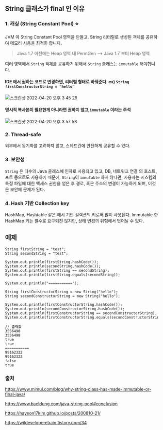
## String 클래스가 final 인 이유

### 1. 캐싱 (String Constant Pool) ⭐️

JVM 이 String Constant Pool 영역을 만들고, String 리터럴로 생성된 객체를 공유하여 메모리 사용을 최적화 합니다.

> Java 1.7 이전에는 Heap 영역 내 PermGen --> Java 1.7 부터 Heap 영역

여러 영역에서 `String` 객체를 공유하기 위해서 `String` 클래스는 `immutable` 해야합니다.

#### IDE 에서 권하는 코드로 변경하면, 리터럴 형태로 바꿔준다. ex) `String firstConstructorString = "hello"`
![스크린샷 2022-04-20 오후 3 45 29](https://user-images.githubusercontent.com/86992911/164168083-ddb1db56-5555-42eb-a11a-1287e63eb7a4.png)

#### 명시적 복사본이 필요한게 아니라면 권하지 않고,`immutable` 이라는 주석
![스크린샷 2022-04-20 오후 3 57 58](https://user-images.githubusercontent.com/86992911/164169111-a4711663-96e9-46a1-9af7-378e4309dc6d.png)

### 2. Thread-safe

외부에서 동기화를 고려하지 않고, 스레드간에 안전하게 공유할 수 있다. 

### 3. 보안성

`String` 은 다수의 Java 클래스에 인자로 사용되고 있고, DB, 네트워크 연결 의 호스트, 포트 등으로도 사용하기 때문에, `String`이 `immutable` 하지 않다면, 사용자는 시스템의 특정 파일에 대한 엑세스 권한을 얻은 후 경로, 혹은 주소의 변경이 가능하게 되며, 이것은 보안에 문제가 된다.

### 4. Hash 기반 Collection key

HashMap, Hashtable 같은 해시 기반 컬렉션의 키로써 많이 사용된다.
Immutable 한 HashMap 키는 필수로 요구되진 않지만, 상태 변경의 위험에서 벗어날 수 있다.

## 예제

```
String firstString = "test";
String secondString = "test";

System.out.println(firstString.hashCode());
System.out.println(secondString.hashCode());
System.out.println(firstString == secondString);
System.out.println(firstString.equals(secondString));

System.out.println("===========");

String firstConstructorString = new String("hello");
String secondConstructorString = new String("hello");

System.out.println(firstConstructorString.hashCode());
System.out.println(secondConstructorString.hashCode());
System.out.println(firstConstructorString == secondConstructorString);
System.out.println(firstConstructorString.equals(secondConstructorString));

// 출력값
3556498
3556498
true
true
===========
99162322
99162322
false
true
```

### 출처
https://www.mimul.com/blog/why-string-class-has-made-immutable-or-final-java/

https://www.baeldung.com/java-string-pool#conclusion

https://hayeon17kim.github.io/posts/200810-21/

https://wildeveloperetrain.tistory.com/34